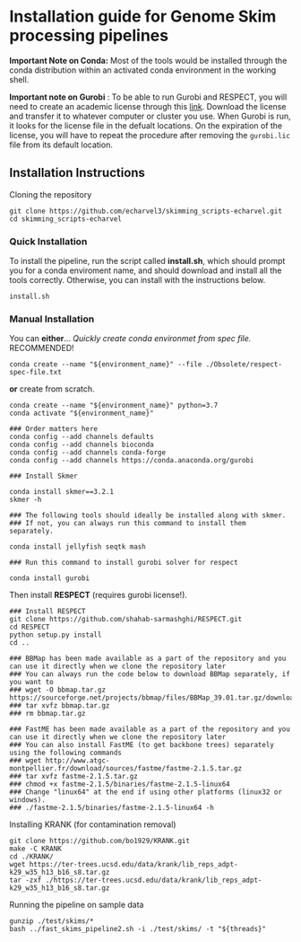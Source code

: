 # Installation guide for Genome Skim processing pipelines

**Important Note on Conda:** Most of the tools would be installed through the conda distribution within an activated conda environment in the working shell. 

**Important note on Gurobi** : To be able to run Gurobi and RESPECT, you will need to create an academic license through this [link](https://www.gurobi.com/documentation/9.1/quickstart_mac/obtaining_a_grb_license.html). Download the license and transfer it to whatever computer or cluster you use. When Gurobi is run, it looks for the license file in the defualt locations. On the expiration of the license, you will have to repeat the procedure after removing the `gurobi.lic` file from its default location.

## Installation Instructions

Cloning the repository 
```
git clone https://github.com/echarvel3/skimming_scripts-echarvel.git
cd skimming_scripts-echarvel
```
### Quick Installation
To install the pipeline, run the script called **install.sh**, which should prompt you for a conda enviroment name, and should download and install all the tools correctly. Otherwise, you can install with the instructions below.
```
install.sh
```
### Manual Installation 

You can **either**...
_Quickly create conda environmet from spec file._ RECOMMENDED!
```
conda create --name "${environment_name}" --file ./Obsolete/respect-spec-file.txt
```
**or** create from scratch.
```
conda create --name "${environment_name}" python=3.7
conda activate "${environment_name}"

### Order matters here
conda config --add channels defaults
conda config --add channels bioconda
conda config --add channels conda-forge
conda config --add channels https://conda.anaconda.org/gurobi

### Install Skmer

conda install skmer==3.2.1
skmer -h

### The following tools should ideally be installed along with skmer. 
### If not, you can always run this command to install them separately.

conda install jellyfish seqtk mash 

### Run this command to install gurobi solver for respect

conda install gurobi 
```
Then install **RESPECT** (requires gurobi license!).
```
### Install RESPECT
git clone https://github.com/shahab-sarmashghi/RESPECT.git
cd RESPECT
python setup.py install
cd ..
```
```
### BBMap has been made available as a part of the repository and you can use it directly when we clone the repository later
### You can always run the code below to download BBMap separately, if you want to
### wget -O bbmap.tar.gz https://sourceforge.net/projects/bbmap/files/BBMap_39.01.tar.gz/download
### tar xvfz bbmap.tar.gz
### rm bbmap.tar.gz

### FastME has been made available as a part of the repository and you can use it directly when we clone the repository later
### You can also install FastME (to get backbone trees) separately using the following commands
### wget http://www.atgc-montpellier.fr/download/sources/fastme/fastme-2.1.5.tar.gz
### tar xvfz fastme-2.1.5.tar.gz
### chmod +x fastme-2.1.5/binaries/fastme-2.1.5-linux64
### Change "linux64" at the end if using other platforms (linux32 or windows).
### ./fastme-2.1.5/binaries/fastme-2.1.5-linux64 -h
```
Installing KRANK (for contamination removal)
```
git clone https://github.com/bo1929/KRANK.git
make -C KRANK
cd ./KRANK/
wget https://ter-trees.ucsd.edu/data/krank/lib_reps_adpt-k29_w35_h13_b16_s8.tar.gz
tar -zxf ./https://ter-trees.ucsd.edu/data/krank/lib_reps_adpt-k29_w35_h13_b16_s8.tar.gz
```
Running the pipeline on sample data
```
gunzip ./test/skims/*
bash ../fast_skims_pipeline2.sh -i ./test/skims/ -t "${threads}"

```

